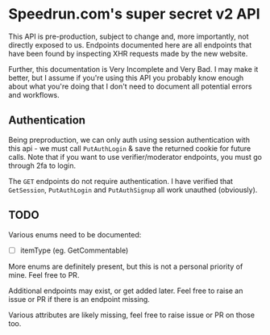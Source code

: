 # Speedrun.com's super secret v2 API

This API is pre-production, subject to change and, more importantly, not directly exposed to us. Endpoints documented here are all endpoints that have been found by inspecting XHR requests made by the new website.

Further, this documentation is Very Incomplete and Very Bad. I may make it better, but I assume if you're using this API you probably know enough about what you're doing that I don't need to document all potential errors and workflows.

## Authentication
Being preproduction, we can only auth using session authentication with this api - we must call `PutAuthLogin` & save the returned cookie for future calls. Note that if you want to use verifier/moderator endpoints, you must go through 2fa to login.

The `GET` endpoints do not require authentication. I have verified that `GetSession`, `PutAuthLogin` and `PutAuthSignup` all work unauthed (obviously).

## TODO
Various enums need to be documented:
- [ ] itemType (eg. GetCommentable)

More enums are definitely present, but this is not a personal priority of mine. Feel free to PR.

Additional endpoints may exist, or get added later. Feel free to raise an issue or PR if there is an endpoint missing.

Various attributes are likely missing, feel free to raise issue or PR on those too.
